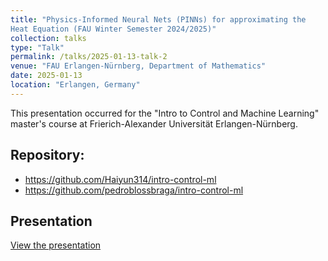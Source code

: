 ```yaml
---
title: "Physics-Informed Neural Nets (PINNs) for approximating the
Heat Equation (FAU Winter Semester 2024/2025)"
collection: talks
type: "Talk"
permalink: /talks/2025-01-13-talk-2
venue: "FAU Erlangen-Nürnberg, Department of Mathematics"
date: 2025-01-13
location: "Erlangen, Germany"
---
```


This presentation occurred for the "Intro to Control and Machine Learning" master's course at Frierich-Alexander Universität Erlangen-Nürnberg.

## Repository: 
- https://github.com/Haiyun314/intro-control-ml
- https://github.com/pedroblossbraga/intro-control-ml

## Presentation
[View the presentation](../files/Intro_Control_ML___DL_control_Heat_Eq.pdf)
